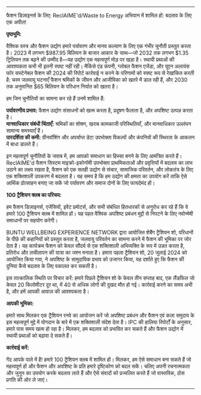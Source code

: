 ---

फैशन डिज़ाइनर्स के लिए: ReclAIME'd/Waste to Energy अभियान में शामिल हों: बदलाव के लिए एक अपील!

**पृष्ठभूमि:**

वैश्विक वस्त्र और फैशन उद्योग हमारे पर्यावरण और मानव कल्याण के लिए एक गंभीर चुनौती प्रस्तुत करता है। 2023 में लगभग $987.95 बिलियन के बाजार आकार के साथ—जो 2032 तक लगभग $1.35 ट्रिलियन तक बढ़ने की उम्मीद है—यह उद्योग एक महत्वपूर्ण मोड़ पर खड़ा है। स्थायी प्रथाओं की आवश्यकता कभी भी इतनी स्पष्ट नहीं रही। मैकिंसे एंड कंपनी, ग्लोबल फैशन एजेंडा, और यूएन अलायंस फॉर सस्टेनेबल फैशन की 2024 की रिपोर्ट कार्रवाई न करने के परिणामों को स्पष्ट रूप से रेखांकित करती है: चरम जलवायु घटनाएँ फैशन श्रमिकों के जीवन और आजीविका को खतरे में डाल रही हैं, और 2030 तक अनुमानित $65 बिलियन के परिधान निर्यात को खतरा है।

हम जिन चुनौतियों का सामना कर रहे हैं उनमें शामिल हैं:

**पर्यावरणीय प्रभाव:** फैशन उद्योग संसाधनों को खत्म करता है, प्रदूषण फैलाता है, और अपशिष्ट उत्पन्न करता है।  
**मानवाधिकार संबंधी चिंताएँ:** श्रमिकों का शोषण, खराब कामकाजी परिस्थितियाँ, और मानवाधिकार उल्लंघन सामान्य समस्याएँ हैं।  
**पारदर्शिता की कमी:** ग्रीनवॉशिंग और अपर्याप्त डेटा उपभोक्ता विकल्पों और कंपनियों की स्थिरता के आकलन में बाधा डालते हैं।  

इन महत्वपूर्ण चुनौतियों के जवाब में, हम आपको समाधान का हिस्सा बनने के लिए आमंत्रित करते हैं। ReclAIME'd फैशन सिस्टम माइक्रो-इकोनॉमी उपभोक्ता प्राथमिकताओं और प्रवृत्तियों में बदलाव का लाभ उठाने का लक्ष्य रखता है, फैशन को एक सतही उद्योग से संचार, सामाजिक परिवर्तन, और लोकतंत्र के लिए एक शक्तिशाली उपकरण में बदलता है। यह समय है कि हम उद्योग की क्षमता का उपयोग करें ताकि ऐसे आर्थिक प्रोत्साहन बनाए जा सकें जो पर्यावरण और समाज दोनों के लिए फायदेमंद हों।

**100 ट्रैशियन क्लब का परिचय:**

हम फैशन डिज़ाइनर्स, एजेंसियों, इवेंट प्रमोटर्स, और सभी संबंधित हितधारकों से अनुरोध कर रहे हैं कि वे हमारे 100 ट्रैशियन क्लब में शामिल हों। यह पहल वैश्विक अपशिष्ट प्रबंधन मुद्दों से निपटने के लिए नवोन्मेषी समाधानों पर सहयोग करेगी।

BUNTU WELLBEING EXPERIENCE NETWORK द्वारा आयोजित शेबैंग ट्रैशियन शो, परिधानों के पीछे की कहानियों को प्रस्तुत करता है, जलवायु परिवर्तन का सामना करने में फैशन की भूमिका पर जोर देता है। यह कार्यक्रम फैशन को केवल सौंदर्य से एक शक्तिशाली अभिव्यक्ति के रूप में उन्नत करता है, प्रतिरोध और लचीलापन की यात्रा का जश्न मनाता है। हमारा पहला ट्रैशियन शो, 20 जुलाई 2024 को आयोजित किया गया, ने अपशिष्ट के सामुदायिक प्रभाव को उजागर किया, यह दर्शाते हुए कि फैशन की दुनिया कैसे बदलाव के लिए वकालत कर सकती है।

इस तात्कालिक स्थिति पर विचार करें: हमारे पिछले ट्रैशियन शो के केवल तीन सप्ताह बाद, एक लैंडफिल जो केवल 20 किलोमीटर दूर था, में 40 से अधिक लोगों की दुखद मौत हो गई। कार्रवाई करने का समय अभी है, और हमें आपकी आवाज़ की आवश्यकता है।

**आपकी भूमिका:**

हमारे साथ मिलकर एक ट्रैशियन रनवे का आयोजन करें जो अपशिष्ट प्रबंधन और फैशन एवं कला समुदाय के इस महत्वपूर्ण मुद्दे में योगदान के बारे में एक शक्तिशाली संदेश देता है। IPC की हालिया रिपोर्टों के अनुसार, हमारे पास समय खत्म हो रहा है। मिलकर, हम बदलाव को प्रभावित कर सकते हैं और फैशन उद्योग में स्थायी प्रथाओं को बढ़ावा दे सकते हैं।

**कार्रवाई करें:**

गेंद आपके पाले में है! हमारे 100 ट्रैशियन क्लब में शामिल हों। मिलकर, हम ऐसे समाधान बना सकते हैं जो महत्वपूर्ण हों और फैशन और अपशिष्ट के प्रति हमारे दृष्टिकोण को बदल सकें। चलिए अपनी रचनात्मकता और जुनून का उपयोग करके बदलाव लाते हैं और ऐसे संवादों को प्रज्वलित करते हैं जो वास्तविक, ठोस प्रगति की ओर ले जाएं।

---